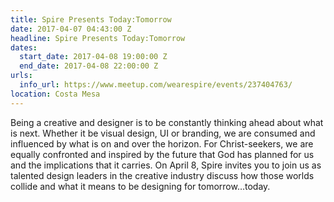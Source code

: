 ```yaml
---
title: Spire Presents Today:Tomorrow
date: 2017-04-07 04:43:00 Z
headline: Spire Presents Today:Tomorrow
dates:
  start_date: 2017-04-08 19:00:00 Z
  end_date: 2017-04-08 22:00:00 Z
urls:
  info_url: https://www.meetup.com/wearespire/events/237404763/
location: Costa Mesa
---
```


Being a creative and designer is to be constantly thinking ahead about what is next. Whether it be visual design, UI or branding, we are consumed and influenced by what is on and over the horizon. For Christ-seekers, we are equally confronted and inspired by the future that God has planned for us and the implications that it carries. On April 8, Spire invites you to join us as talented design leaders in the creative industry discuss how those worlds collide and what it means to be designing for tomorrow…today.